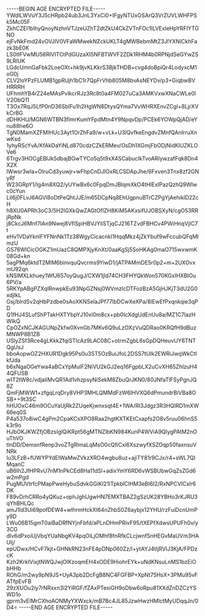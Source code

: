-----BEGIN AGE ENCRYPTED FILE-----
YWdlLWVuY3J5cHRpb24ub3JnL3YxCi0+IFgyNTUxOSArQ3VrZUVLWHFPSk5Mc05F
ZkhCZEI1blhyQnoyNzhnVTJzeUZhT2dtZkU4CkZVTnFOc1lLVExIeHpYRFlYTGNO
ejFvNkFmd24vOVJlV0VFaWMwekNZckUKLT4gMWBebmMtZ3JlYXNlCkhFazk3bE0K
LS0tIFVwMU56RlVITCtPdGUzaXI5NFBTWVF2ZDk1RHM4b0RPNjdSeGYwZS9LRlUK
LGdcUmnGaFbk2LoeOXt+hk9jvKLKkrS3BjkTHDB+cvg4doBpiQr4LodyxcM1oG0j
CLV2loYPzFLUMB1gpRUjh1bC1r7QpFrVhb805M8bvAsNEYDv/p3+GiqbwBVHRRRH
UFhmhYB4rZ24eMAsPvlkcrRJz3Rc8t0a4FM027uCa3AMKVxwXNaCWLe0lV2ObQ11
T3Ox7RqJ5LfP0nD36SblFu1h2HgWN8DtysQYma7VvWHRXEnvZCgl+8LjrXVkCrBG
dDHKHU/MGN6WTBN3fImrKumYFpdMtn4Y9NpqvDp/PCEk6YOWpQjAD/eYnu88he6O
TgN0MamXZFMIHUc3Ayt1OrZhFa9/w+vLk+U3lQvfkeEngdvZMnfQAnlrruXnwKsd
1yhyRScYvA/KfAkDaYiNLd870cdzCZkERMev/OsDh1XGmjFbODjNidKIUZKLOVe6
6Trgv3HOCgEBlJk5dbajBGwTYCo5q5t9xX4SCabucIkTvoARIywzafFqk8Dn4X2X
IWwsr3wla+OlruCd3yuwjr+wFhpCnDJIOxRLCSDApJhe/6Fxven3Tnx8zf2GNyRf
W23GRpY1/Ig4m8XQ2/yUYwBx6c0FpqDmJBIqmXkO4tHlExIPazQzhQ9Wlwc0cYun
Lil6j0FLvJ6AGVl8oDtPeQhtJJE/m65DCpNq8EhUgpnuBTrCZPgYjAehiklD22cH
h8XU0APRh3oC3/5H2lGXkQwZAGtOflZH8KiM5AKxsifUJOBSXyN/cgO53RRjRpNk
j8CkcJ6Mnf7IAn9Nwej8VflSpiHBVJYliSTjqCJ216TZvdFBHCv4PWiHnqVjIC7t
eHv1VDaYknlFYFNnNk1Tz38WgyCicacnkI1HqqMkz4jZkYbuf9wFccubQFqMlmzU
GS76WlCicOGKZ1mUazC8QMPXjyKnXt/0aaKgSj5SoHKAg0maO715wxwmK08Gd+kn
5agPMq6ktdT2MlM6binvquQvcrms9YiwD1/jATPAMmDE5r0p2+m+2UXOvxmU92qn
kNSlMXLkhuey1WfJ657oyQugJ/CXW1jld74CH3FHYQkWon570KGxIHXBIOu6PV/a
5RKYpABgPZXqIRnwpkEu93NpGZNsj0WVmzIcDTFozBzA5GjHJKjT3dU2G0xdjIkL
Gsj/blrdSv2qHbPzdbe0sAoXKNSelaJPf77lbDCwXeXPa/8lEwEfPxqnkqie3qPD
Q1fHJ4SLufShPTakHXTYbpYJ10xl0m8cx+pb0IcXdgUdEnUu8a/MZ1C7lazHWIkQ
CpOZxNCJKAGUNpZkfw0XvnGb7MKv6Q9uLzOXzVuQDRao0KRQfH9dBuzMNWP8B1ZB
USlyZSf3Rce4gLKkkZfqiSTIcAz9LAC08C+otrmZgbL6sGpDQHeuvUY6TNTQgUsJ
bboAopwOZ2HXUR1Dgk95Ps0u3ST5OzBuiJfoL2DSS7tUIk2EWRiJwqWkCtIkfJda
b6xNgaOGeYwa4aBCxYpMuIF2NiVU2kGJ2eq16FgpbLX2uCvXH65ZhlzuH44QFUSB
wIT2tW8c/vdjaliMvQR1Ad1vhzpsyNiSekM8ZbuQrJKN0/80JNfaTlFSyPgnJQ8Z
QmFjMWW1+zfgqLrqDry8VHP3MHLQMMdFzW6IHVXQ6dPmundrBiVBa8OSB++9t3SC
hHUOxC46m9OCuYaUjRk2ZUqeKjwnxsqt4E+1WA/RI3Jdgz3R3HQIRD1mXW66eq0S
P4a537o8iwC4gPm2CpaKCsXPO8Raa2hgtKXTKEtCxapfs2O8v5ruu06hnS5k3r9o
HJbOKJKWZfjOBzsIglQiKRpt56gMTNZlbKN984KunP4WViA9QIygPAtM2nOuThVO
tlnDD/DemsnfRenp3voZTgRlmaLqMsO0cQfiCxi6XszwyfXSZOqp50faxnsuVNRk
lu3LFzB+fUWYPYdEIWaMwZVkzXRO4wgbu8uz+ajiTY81r9CJx/r4+sWL7QIMqanC
uB6Ih2JfHPRvU7nM1nPkCEd8Ha11dSl+adixYmY6RD6vWSBUbwGqZsZGd6w2mPgd
PugMUVtrfcPMapPweHybuSdvkGGiKI21ITpkblClHM3eBI6I2/RxNPCVlCxlr6DK
F89vDrhCRRo4yQKuz+ophJghUgwHN7EMXTBAZ2gSzUK28YBHo3rKJRU3qYhBHLQc
amJ1ld3Ui69pofDEW4+wlhrmHckXI64nZhbS0Z6aybjx12YHU/rzFuiDcnUmPy9D
LWu06B15gmT0aiBaDRfNYjnFbfd/aPLnDHmPRivF95/tXEPfXdwsUPUFh0v/y3CG
dIv6dPxoiUjVbqYUaNbgKV4pqOiLjOMhf8fnRfkCLcjwnfSnHEGvMaUVm3HAUIj/
epUDwx/HCvF7kjt+GHNkRN23nFE4pDNp060Zz/l+ytAYJ4tIjRVlJ3KjA/FPDzcK
Kzh2KrkIVixjtNWQJwjOlKzoqmEH4xODE9HiohrEYk+uNdKNsuLnMS1bzEiObHHb
ROhG/m2wy9pN9JS+UyA3pb2DcFgB8NC4FGFBP+XpNt75HsX+3PMu95vFATfpEvFB
29zXUOu2iy7rNRxxn3l2YiRGF/fZAxPTexiGH9oDbw6oRpu81XXdZnDZCzYSWD1o
gprm3vEIMrCXhoAONMyYXWxck/mB7Bc4JL85JzwHwzHMlctMyUDqqJn/0D4=
-----END AGE ENCRYPTED FILE-----
